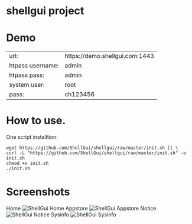 shellgui project
========

Demo
========

<table>
<tr><td>url:</td><td>https://demo.shellgui.com:1443</td></tr>
<tr><td>htpass username:</td><td>admin</td></tr>
<tr><td>htpass pass:</td><td>admin</td></tr>
<tr><td>system user:</td><td>root</td></tr>
<tr><td>pass:</td><td>ch123456</td></tr>
</table>

How to use.
========
<h>One script installtion:</h>
<pre><code>wget https://github.com/ShellGui/shellgui/raw/master/init.sh || \
curl -L "https://github.com/ShellGui/shellgui/raw/master/init.sh" -o init.sh
chmod +x init.sh
./init.sh</code></pre>

Screenshots
========
<label>Home</label>
![ShellGui Home](https://raw.githubusercontent.com/ShellGui/shellgui/master/Screenshots/Screenshot-Home.png)
<label>Appstore</label>
![ShellGui Appstore](https://raw.githubusercontent.com/ShellGui/shellgui/master/Screenshots/Screenshot-Appstore.png)
<label>Notice</label>
![ShellGui Notice](https://raw.githubusercontent.com/ShellGui/shellgui/master/Screenshots/Screenshot-Notice.png)
<label>Sysinfo</label>
![ShellGui Sysinfo](https://raw.githubusercontent.com/ShellGui/shellgui/master/Screenshots/Screenshot-Sysinfo.png)
